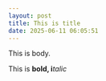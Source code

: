 ```yaml
---
layout: post
title: This is title
date: 2025-06-11 06:05:51
---
```

This is body.

This is **bold, i***talic*